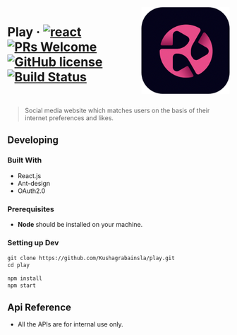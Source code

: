 <img src="https://raw.githubusercontent.com/Kushagrabainsla/play/master/public/playLogo.ico" alt="Play Logo" width="200" align="right">



# Play &middot; [![react](https://badges.aleen42.com/src/react.svg)](https://badges.aleen42.com/src/react.svg) [![PRs Welcome](https://img.shields.io/badge/PRs-welcome-brightgreen.svg?style=flat)](http://makeapullrequest.com) [![GitHub license](https://img.shields.io/badge/license-MIT-blue.svg?style=flat)](https://github.com/your/your-project/blob/master/LICENSE) [![Build Status](https://app.travis-ci.com/Kushagrabainsla/play.svg?branch=master)]()

<Br/>

> Social media website which matches users on the basis of their internet preferences and likes.


## Developing


### Built With

* React.js
* Ant-design
* OAuth2.0

### Prerequisites
* **Node** should be installed on your machine.


### Setting up Dev


```shell
git clone https://github.com/Kushagrabainsla/play.git
cd play
```

```shell
npm install
npm start
```


## Api Reference

* All the APIs are for internal use only.
